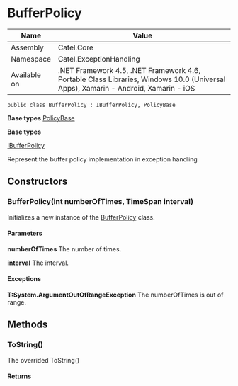 

# BufferPolicy

Name|Value
---|---
Assembly|Catel.Core
Namespace|Catel.ExceptionHandling
Available on|.NET Framework 4.5, .NET Framework 4.6, Portable Class Libraries, Windows 10.0 (Universal Apps), Xamarin - Android, Xamarin - iOS

```
public class BufferPolicy : IBufferPolicy, PolicyBase
```

**Base types**
[PolicyBase](/Catel.Core\Catel\ExceptionHandling\PolicyBase.md)

**Base types**

[IBufferPolicy](/Catel.Core\Catel\ExceptionHandling\IBufferPolicy.md)


Represent the buffer policy implementation in exception handling



## Constructors

### BufferPolicy(int numberOfTimes, TimeSpan interval)

Initializes a new instance of the [BufferPolicy](#) class.

#### Parameters

**numberOfTimes**
The number of times.

**interval**
The interval.

#### Exceptions

**T:System.ArgumentOutOfRangeException**
The numberOfTimes is out of range.



## Methods

### ToString()

The overrided ToString()

#### Returns



